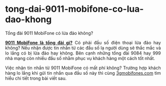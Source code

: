 # tong-dai-9011-mobifone-co-lua-dao-khong
Tổng đài 9011 MobiFone có lừa đảo không?
<p style="text-align: justify;"><a href="https://3gmobifones.com/tong-dai-9011-mobifone-lua-dao-khong"><strong>9011 MobiFone là tổng đài gì?</strong></a> Có phải đầu số điện thoại lừa đảo hay không? Nếu nhận được tin nhắn từ các đầu số lạ người dùng sẽ thắc mắc và lo lắng có bị lừa đảo hay không. Bên cạnh những tổng đài 9084 hay 999 nhà mạng còn nhiều đầu số nhằm phục vụ khách hàng một cách tốt nhất.</p>
<p style="text-align: justify;">Việc nhận tin nhắn từ 9011 MobiFone có mất phí không? Trường hợp khách hàng lo lắng khi gửi tin nhắn qua đầu số này thì cùng <a href="http://3gmobifones.com" target="_blank" rel="noopener">3gmobifones.com</a> tìm hiểu chi tiết trong bài viết sau.</p>

